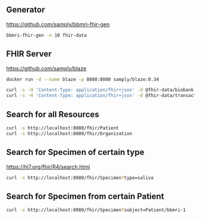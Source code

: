 ## Generator

https://github.com/samply/bbmri-fhir-gen

```sh
bbmri-fhir-gen -n 10 fhir-data
```

## FHIR Server

https://github.com/samply/blaze

```sh
docker run -d --name blaze -p 8080:8080 samply/blaze:0.34
```

```sh
curl -s -H 'Content-Type: application/fhir+json' -d @fhir-data/biobank.json http://localhost:8080/fhir  
curl -s -H 'Content-Type: application/fhir+json' -d @fhir-data/transaction-0.json http://localhost:8080/fhir  
```

## Search for all Resources

```sh 
curl -s http://localhost:8080/fhir/Patient
curl -s http://localhost:8080/fhir/Organization
```

## Search for Specimen of certain type

https://hl7.org/fhir/R4/search.html

```sh 
curl -s http://localhost:8080/fhir/Specimen?type=saliva
```

## Search for Specimen from certain Patient

```sh
curl -s http://localhost:8080/fhir/Specimen?subject=Patient/bbmri-1
```
